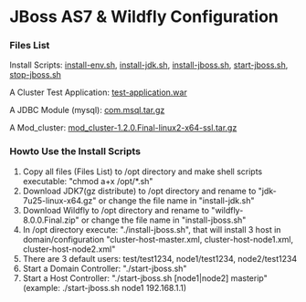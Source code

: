 JBoss AS7 & Wildfly Configuration
====

### Files List

Install Scripts: [install-env.sh](scripts/install-env.sh), [install-jdk.sh](scripts/install-jdk.sh), [install-jboss.sh](scripts/install-jboss.sh), [start-jboss.sh](scripts/start-jboss.sh), [stop-jboss.sh](scripts/stop-jboss.sh) 

A Cluster Test Application: [test-application.war](scripts/test-application.war)

A JDBC Module (mysql): [com.msql.tar.gz](scripts/com.msql.tar.gz)

A Mod_cluster: [mod_cluster-1.2.0.Final-linux2-x64-ssl.tar.gz](scripts/mod_cluster-1.2.0.Final-linux2-x64-ssl.tar.gz)

### Howto Use the Install Scripts

1. Copy all files (Files List) to /opt directory and make shell scripts executable: "chmod a+x /opt/*.sh"
2. Download JDK7(gz distribute) to /opt directory and rename to "jdk-7u25-linux-x64.gz" or change the file name in "install-jdk.sh"
3. Download Wildfly to /opt directory and rename to "wildfly-8.0.0.Final.zip" or change the file name in "install-jboss.sh"
4. In /opt directory execute: "./install-jboss.sh", that will install 3 host in domain/configuration "cluster-host-master.xml, cluster-host-node1.xml, cluster-host-node2.xml"
5. There are 3 default users: test/test1234, node1/test1234, node2/test1234
6. Start a Domain Controller: "./start-jboss.sh"
7. Start a Host Controller: "./start-jboss.sh [node1|node2] masterip" (example: ./start-jboss.sh node1 192.168.1.1)